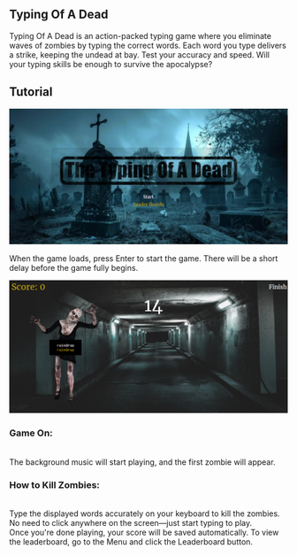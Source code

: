 ## Typing Of A Dead

Typing Of A Dead is an action-packed typing game where you eliminate waves of zombies by typing the correct words. Each word you type delivers a strike, keeping the undead at bay. Test your accuracy and speed. Will your typing skills be enough to survive the apocalypse?

## Tutorial

<img src='./source/media/img/git-homescreen.png'>

When the game loads, press Enter to start the game.
There will be a short delay before the game fully begins.

<img src='./source/media/img/git-gamescreen.png'>

<br>
<h3>Game On:</h3>
<br>
The background music will start playing, and the first zombie will appear.


<br>
<h3>How to Kill Zombies:</h3>

<br>
Type the displayed words accurately on your keyboard to kill the zombies.
No need to click anywhere on the screen—just start typing to play.

<br>
Once you're done playing, your score will be saved automatically.
To view the leaderboard, go to the Menu and click the Leaderboard button.
